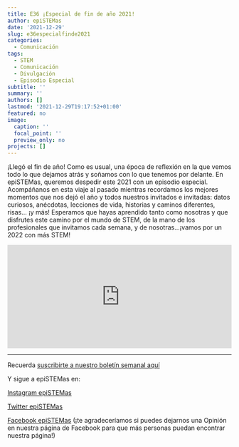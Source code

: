 ```yaml
---
title: E36 ¡Especial de fin de año 2021!
author: epiSTEMas
date: '2021-12-29'
slug: e36especialfinde2021
categories:
  - Comunicación
tags:
  - STEM
  - Comunicación
  - Divulgación
  - Episodio Especial
subtitle: ''
summary: ''
authors: []
lastmod: '2021-12-29T19:17:52+01:00'
featured: no
image:
  caption: ''
  focal_point: ''
  preview_only: no
projects: []
---
```


¡Llegó el fin de año! Como es usual, una época de reflexión en la que vemos todo lo que dejamos atrás y soñamos con lo que tenemos por delante. En epiSTEMas, queremos despedir este 2021 con un episodio especial. Acompáñanos en esta viaje al pasado mientras recordamos los mejores momentos que nos dejó el año y todos nuestros invitados e invitadas: datos curiosos, anécdotas, lecciones de vida, historias y caminos diferentes, risas... ¡y más! Esperamos que hayas aprendido tanto como nosotras y que disfrutes este camino por el mundo de STEM, de la mano de los profesionales que invitamos cada semana, y de nosotras...¡vamos por un 2022 con más STEM!

<iframe src="https://open.spotify.com/embed/episode/69B0DJvh0NJM6TXdNTEI3e?utm_source=generator&theme=0" width="100%" height="232" frameBorder="0" allowfullscreen="" allow="autoplay; clipboard-write; encrypted-media; fullscreen; picture-in-picture"></iframe>

- - - - -

Recuerda [suscribirte a nuestro boletín semanal aquí](http://eepurl.com/hyEnr1)

Y sigue a epiSTEMas en:

[Instagram epiSTEMas](https://www.instagram.com/epistemas/)  

[Twitter epiSTEMas](https://twitter.com/epiSTEMas_Pod)

[Facebook epiSTEMas](https://www.facebook.com/epiSTEMasPod) (¡te agradeceríamos si puedes dejarnos una Opinión en nuestra página de Facebook para que más personas puedan encontrar nuestra página!)
